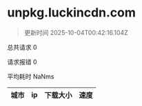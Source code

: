 
  # unpkg.luckincdn.com

  > 更新时间 2025-10-04T00:42:16.104Z
  
  总共请求 0

  请求报错 0

  平均耗时 NaNms

|城市|ip|下载大小|速度|
|-----|----------|---|---|

  